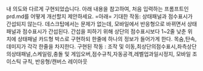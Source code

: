 내 의도와 다르게 구현되었습니다. 아래 내용을 참고하여, 처음 입력하는 프롬프트인 prd.md를 어떻게 개선할지 제안하세요. =아래= 기대한 작동: 상태패널과 점수표시가 간섭되지 않는다. 데스크탑에서는 문제가 없는데, 모바일에서 반응형으로 바뀌면서 상태패널과 점수표시가 간섭된다. 간섭을 피하기 위해 상단의 점수표시보다 1~2줄 낮춘 위치에 상태패널 카드형 박스로 구현하되 한줄에 하나의 정보가 들어가게 한다. 목숨,탄속,데미지가 각각 한줄을 차지한다. 구현된 작동 : 조작 및 이동,최상단의점수표시,좌측상단의상태패널,스케일링,충돌 및 게임오버,점수규칙,자동공격,레벨업과일시정지, 모바일 조이스틱 규칙, 반응형/캔버스 레이아웃